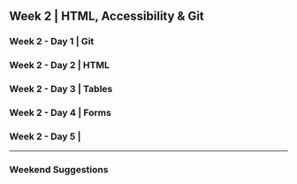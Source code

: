 ## Week 2 | HTML, Accessibility & Git

### Week 2 - Day 1 | Git

### Week 2 - Day 2 | HTML

### Week 2 - Day 3 | Tables

### Week 2 - Day 4 | Forms

### Week 2 - Day 5 | 

---

### Weekend Suggestions

